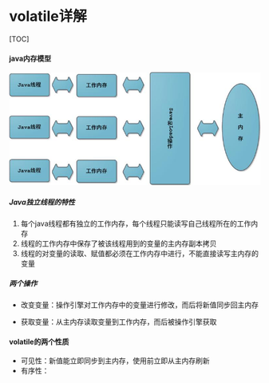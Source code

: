 # volatile详解
[TOC]
#### java内存模型

![img](java内存模型.jpg)

##### Java独立线程的特性

1. 每个java线程都有独立的工作内存，每个线程只能读写自己线程所在的工作内存
2. 线程的工作内存中保存了被该线程用到的变量的主内存副本拷贝
3. 线程的对变量的读取、赋值都必须在工作内存中进行，不能直接读写主内存的变量

##### 两个操作

- 改变变量：操作引擎对工作内存中的变量进行修改，而后将新值同步回主内存

- 获取变量：从主内存读取变量到工作内存，而后被操作引擎获取

#### volatile的两个性质

- 可见性：新值能立即同步到主内存，使用前立即从主内存刷新
- 有序性：



